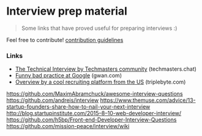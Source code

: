 # Interview prep material

> Some links that have proved useful for preparing interviews :)

Feel free to contribute! [contribution guidelines](contributing.md)

### Links

* [The Technical Interview by Techmasters community](https://blog.techmasters.chat/the-technical-interview-rift-cf5d4cf6d2c#.nk8d1t729) (techmasters.chat)
* [Funny bad practice at Google](http://www.gwan.com/blog/20160405.html) (gwan.com)
* [Overview by a cool recruiting platform from the US](http://blog.triplebyte.com/how-to-pass-a-programming-interview) (triplebyte.com)




https://github.com/MaximAbramchuck/awesome-interview-questions
https://github.com/andreis/interview
https://www.themuse.com/advice/13-startup-founders-share-how-to-nail-your-next-interview
http://blog.startupinstitute.com/2015–8–10-web-developer-interview/
https://github.com/h5bp/Front-end-Developer-Interview-Questions
https://github.com/mission-peace/interview/wiki
